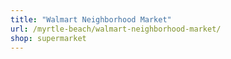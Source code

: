 ```yaml
---
title: "Walmart Neighborhood Market"
url: /myrtle-beach/walmart-neighborhood-market/
shop: supermarket
---
```

